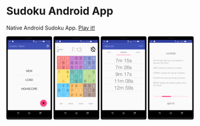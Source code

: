 # Sudoku Android App

Native Android Sudoku App. [Play it!](https://play.google.com/store/apps/details?id=de.nicograef.sudokutrainer)

<!-- ![Sudoku](screenshots/sudoku_activity.png)
![Sudoku](screenshots/highscore.png) -->

<img src="screenshots/main_menu.png" width="24%"> <img src="screenshots/sudoku_activity.png" width="24%"> <img src="screenshots/highscore.png" width="24%"> <img src="screenshots/tutorial.png" width="24%">
